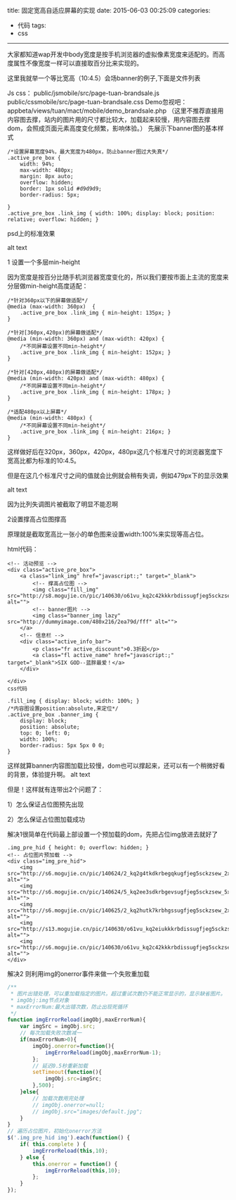 title: 固定宽高自适应屏幕的实现
date: 2015-06-03 00:25:09
categories:
- 代码
tags:
- css
---

大家都知道wap开发中body宽度是按手机浏览器的虚拟像素宽度来适配的。而高度属性不像宽度一样可以直接取百分比来实现的。

这里我就举一个等比宽高（10:4.5）会场banner的例子,下面是文件列表

Js css：
public/jsmobile/src/page-tuan-brandsale.js
public/cssmobile/src/page-tuan-brandsale.css
Demo忽视吧：
appbeta/views/tuan/mact/mobile/demo_brandsale.php
（这里不推荐直接用内容图去撑，站内的图片用的尺寸都比较大，加载起来较慢，用内容图去撑dom，会照成页面元素高度变化频繁，影响体验。） 先展示下banner图的基本样式

```
/*设置屏幕宽度94%，最大宽度为480px，防止banner图过大失真*/
.active_pre_box {
    width: 94%;
    max-width: 480px;
    margin: 8px auto;
    overflow: hidden;
    border: 1px solid #d9d9d9;
    border-radius: 5px;

}
.active_pre_box .link_img { width: 100%; display: block; position: relative; overflow: hidden; }
```

psd上的标准效果

alt text

1 设置一个多层min-height

因为宽度是按百分比随手机浏览器宽度变化的，所以我们要按市面上主流的宽度来分层做min-height高度适配：

```
/*针对360px以下的屏幕做适配*/
@media (max-width: 360px)  {
    .active_pre_box .link_img { min-height: 135px; }
}

/*针对[360px,420px)的屏幕做适配*/
@media (min-width: 360px) and (max-width: 420px) {
    /*不同屏幕设置不同min-height*/
    .active_pre_box .link_img { min-height: 152px; }
}

/*针对[420px,480px)的屏幕做适配*/
@media (min-width: 420px) and (max-width: 480px) {
    /*不同屏幕设置不同min-height*/
    .active_pre_box .link_img { min-height: 178px; }
}

/*适配480px以上屏幕*/
@media (min-width: 480px) {
    /*不同屏幕设置不同min-height*/
    .active_pre_box .link_img { min-height: 216px; }
}
```

这样做好后在320px，360px，420px，480px这几个标准尺寸的浏览器宽度下宽高比都为标准的10:4.5。

但是在这几个标准尺寸之间的值就会比例就会稍有失调，例如479px下的显示效果

alt text

因为比列失调图片被截取了明显不能忍啊

2设置撑高占位图撑高

原理就是截取宽高比一张小的单色图来设置width:100%来实现等高占位。

html代码：

```
<!-- 活动预览 -->
<div class="active_pre_box">
    <a class="link_img" href="javascript:;" target="_blank">
        <!-- 撑高占位图 -->
        <img class="fill_img" src="http://s8.mogujie.cn/pic/140630/o61vu_kq2c42kkkrbdissugfjeg5sckzsew_20x9.png" alt="">
        <!-- banner图片 -->
        <img class="banner_img lazy" src="http://dummyimage.com/480x216/2ea79d/fff" alt="">
    </a>
    <!-- 信息栏 -->
    <div class="active_info_bar">
        <p class="fr active_discount">0.3折起</p>
        <a class="fl active_name" href="javascript:;" target="_blank">SIX GOD--蓝胖最爱！</a>
    </div>

</div>
css代码

.fill_img { display: block; width: 100%; }
/*内容图设置position:absolute,来定位*/
.active_pre_box .banner_img {
    display: block;
    position: absolute;
    top: 0; left: 0;
    width: 100%;
    border-radius: 5px 5px 0 0;
}
```

这样就算banner内容图加载比较慢，dom也可以撑起来，还可以有一个稍微好看的背景，体验提升啊。 alt text

但是！这样就有连带出2个问题了：

1）怎么保证占位图预先出现

2）怎么保证占位图加载成功

解决1很简单在代码最上部设置一个预加载的dom，先把占位img放进去就好了

```
.img_pre_hid { height: 0; overflow: hidden; }
<!-- 占位图片预加载 -->
<div class="img_pre_hid">
    <img src="http://s6.mogujie.cn/pic/140624/2_kq2g4tkdkrbegqkugfjeg5sckzsew_2x1.png" alt="">
    <img src="http://s6.mogujie.cn/pic/140624/5_kq2ee3sdkrbgevsugfjeg5sckzsew_5x2.png" alt="">
    <img src="http://s6.mogujie.cn/pic/140625/2_kq2hutk7krbhgssugfjeg5sckzsew_2x2.png" alt="">
    <img src="http://s13.mogujie.cn/pic/140630/o61vu_kq2eiukkkrbdissugfjeg5sckzsew_20x11.png" alt="">
    <img src="http://s6.mogujie.cn/pic/140630/o61vu_kq2c42kkkrbdissugfjeg5sckzsew_20x9.png" alt="">
</div>
```

解决2 则利用img的onerror事件来做一个失败重加载

```javascript
/**
 * 图片出错处理，可以重加载指定的图片。超过重试次数仍不能正常显示的，显示缺省图片。
 * imgObj:img节点对象
 * maxErrorNum:最大出错次数，防止出现死循环
 */
function imgErrorReload(imgObj,maxErrorNum){
    var imgSrc = imgObj.src;
    // 每次加载失败次数减一
    if(maxErrorNum>0){
        imgObj.onerror=function(){
            imgErrorReload(imgObj,maxErrorNum-1);
        };
        // 延迟0.5秒重新加载
        setTimeout(function(){
            imgObj.src=imgSrc;
        },500);
    }else{
        // 加载次数用完处理
        // imgObj.onerror=null;
        // imgObj.src="images/default.jpg";
    }
}
// 遍历占位图片，初始化onerror方法
$('.img_pre_hid img').each(function() {
    if( this.complete ) {
        imgErrorReload(this,10);
    } else {
        this.onerror = function() {
            imgErrorReload(this,10);
        };
    }
});
```
